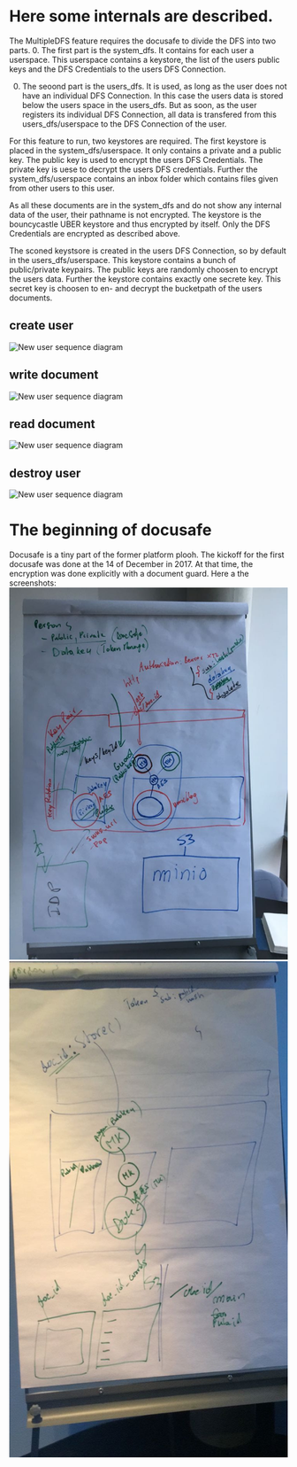 # Here some internals are described. 

The MultipleDFS feature requires the docusafe to divide the DFS into two parts.
0. The first part is the system_dfs. It contains for each user a userspace. This userspace contains a keystore, the list of the users
public keys and the DFS Credentials to the users DFS Connection. 

0. The seoond part is the users_dfs. It is used, as long as the user does not have an individual DFS Connection. In this case the
users data is stored below the users space in the users_dfs. But as soon, as the user registers its individual DFS Connection, all data is
transfered from this users_dfs/userspace to the DFS Connection of the user.

For this feature to run, two keystores are required. The first keystore is placed in the system_dfs/userspace. It only contains a private and a public key.
The public key is used to encrypt the users DFS Credentials. The private key is uese to decrypt the users DFS credentials. 
Further the system_dfs/userspace contains an inbox folder which contains files given from other users to this user. 

As all these documents are in the system_dfs and do not show any internal data of the user, their pathname is not encrypted.
The keystore is the bouncycastle UBER keystore and thus encrypted by itself. Only the DFS Credentials are encrypted as described above.

The sconed keystsore is created in the users DFS Connection, so by default in the users_dfs/userspace. This keystore contains a bunch of
public/private keypairs. The public keys are randomly choosen to encrypt the users data. Further the keystore contains exactly one
secrete key. This secret key is choosen to en- and decrypt the bucketpath of the users documents.


## create user

![New user sequence diagram](http://www.plantuml.com/plantuml/proxy?src=https://raw.githubusercontent.com/adorsys/docusafe/develop/.docs/mdfs-create-user.puml&fmt=png&vvv=1)

## write document

![New user sequence diagram](http://www.plantuml.com/plantuml/proxy?src=https://raw.githubusercontent.com/adorsys/docusafe/develop/.docs/mdfs-store-document.puml&fmt=png&vvv=1)

## read document

![New user sequence diagram](http://www.plantuml.com/plantuml/proxy?src=https://raw.githubusercontent.com/adorsys/docusafe/develop/.docs/mdfs-read-document.puml&fmt=png&vvv=1)

## destroy user

![New user sequence diagram](http://www.plantuml.com/plantuml/proxy?src=https://raw.githubusercontent.com/adorsys/docusafe/develop/.docs/mdfs-destroy-user.puml&fmt=png&vvv=1)


# The beginning of docusafe

Docusafe is a tiny part of the former platform plooh. The kickoff for the first docusafe was done at the 14 of December in 2017. At that time, the encryption was done explicitly with a document guard.
Here a the screenshots:
![](images/decryption.jpg)
![](images/encryption.jpg)

